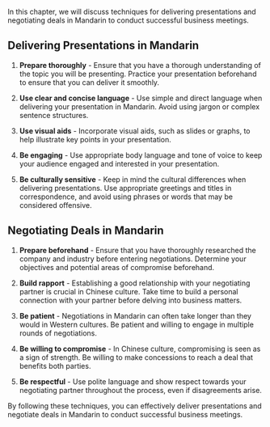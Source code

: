 
In this chapter, we will discuss techniques for delivering presentations and negotiating deals in Mandarin to conduct successful business meetings.

Delivering Presentations in Mandarin
------------------------------------

1. **Prepare thoroughly** - Ensure that you have a thorough understanding of the topic you will be presenting. Practice your presentation beforehand to ensure that you can deliver it smoothly.

2. **Use clear and concise language** - Use simple and direct language when delivering your presentation in Mandarin. Avoid using jargon or complex sentence structures.

3. **Use visual aids** - Incorporate visual aids, such as slides or graphs, to help illustrate key points in your presentation.

4. **Be engaging** - Use appropriate body language and tone of voice to keep your audience engaged and interested in your presentation.

5. **Be culturally sensitive** - Keep in mind the cultural differences when delivering presentations. Use appropriate greetings and titles in correspondence, and avoid using phrases or words that may be considered offensive.

Negotiating Deals in Mandarin
-----------------------------

1. **Prepare beforehand** - Ensure that you have thoroughly researched the company and industry before entering negotiations. Determine your objectives and potential areas of compromise beforehand.

2. **Build rapport** - Establishing a good relationship with your negotiating partner is crucial in Chinese culture. Take time to build a personal connection with your partner before delving into business matters.

3. **Be patient** - Negotiations in Mandarin can often take longer than they would in Western cultures. Be patient and willing to engage in multiple rounds of negotiations.

4. **Be willing to compromise** - In Chinese culture, compromising is seen as a sign of strength. Be willing to make concessions to reach a deal that benefits both parties.

5. **Be respectful** - Use polite language and show respect towards your negotiating partner throughout the process, even if disagreements arise.

By following these techniques, you can effectively deliver presentations and negotiate deals in Mandarin to conduct successful business meetings.
